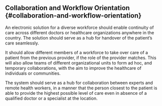 ## Collaboration and Workflow Orientation {#collaboration-and-workflow-orientation}

An electronic solution for a diverse workforce should enable continuity of care across different doctors or healthcare organizations anywhere in the country. The solution should serve as a hub for handover of the patient’s care seamlessly.

It should allow different members of a workforce to take over care of a patient from the previous provider, if the role of the provider matches. This will also allow teams of different organizational units to form ad hoc, and temporary collaborations, with the aim to improve the healthcare of individuals or communities.

The system should serve as a hub for collaboration between experts and remote health workers, in a manner that the person closest to the patient is able to provide the highest possible level of care even in absence of a qualified doctor or a specialist at the location.